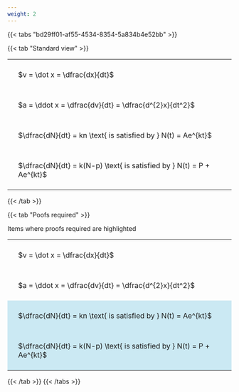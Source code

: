 ```yaml
---
weight: 2
---
```


{{< tabs "bd29ff01-af55-4534-8354-5a834b4e52bb" >}}

{{< tab "Standard view" >}}

<style type="text/css">
#T_11c87 th.col_heading {
  text-align: left;
  font-size: 1em;
}
#T_11c87 td {
  text-align: left;
  font-size: 1em;
  padding: 1.5em;
}
</style>
<table id="T_11c87">
  <thead>
  </thead>
  <tbody>
    <tr>
      <td id="T_11c87_row0_col0" class="data row0 col0" >$v = \dot x = \dfrac{dx}{dt}$</td>
    </tr>
    <tr>
      <td id="T_11c87_row1_col0" class="data row1 col0" >$a = \ddot x = \dfrac{dv}{dt} = \dfrac{d^{2}x}{dt^2}$</td>
    </tr>
    <tr>
      <td id="T_11c87_row2_col0" class="data row2 col0" >$\dfrac{dN}{dt} = kn \text{ is satisfied by } N(t) = Ae^{kt}$</td>
    </tr>
    <tr>
      <td id="T_11c87_row3_col0" class="data row3 col0" >$\dfrac{dN}{dt} = k(N-p) \text{ is satisfied by } N(t) = P + Ae^{kt}$</td>
    </tr>
  </tbody>
</table>
{{< /tab >}}

{{< tab "Poofs required" >}}

Items where proofs required are highlighted 
<br>
<style type="text/css">
#T_c2f75 th.col_heading {
  text-align: left;
  font-size: 1em;
}
#T_c2f75 td {
  text-align: left;
  font-size: 1em;
  padding: 1.5em;
}
#T_c2f75_row0_col0, #T_c2f75_row1_col0 {
  background-color: rgba(0,0,0,0);
}
#T_c2f75_row2_col0, #T_c2f75_row3_col0 {
  background-color: rgba(0,150,200, 0.2);
}
</style>
<table id="T_c2f75">
  <thead>
  </thead>
  <tbody>
    <tr>
      <td id="T_c2f75_row0_col0" class="data row0 col0" >$v = \dot x = \dfrac{dx}{dt}$</td>
    </tr>
    <tr>
      <td id="T_c2f75_row1_col0" class="data row1 col0" >$a = \ddot x = \dfrac{dv}{dt} = \dfrac{d^{2}x}{dt^2}$</td>
    </tr>
    <tr>
      <td id="T_c2f75_row2_col0" class="data row2 col0" >$\dfrac{dN}{dt} = kn \text{ is satisfied by } N(t) = Ae^{kt}$</td>
    </tr>
    <tr>
      <td id="T_c2f75_row3_col0" class="data row3 col0" >$\dfrac{dN}{dt} = k(N-p) \text{ is satisfied by } N(t) = P + Ae^{kt}$</td>
    </tr>
  </tbody>
</table>
{{< /tab >}}
{{< /tabs >}}